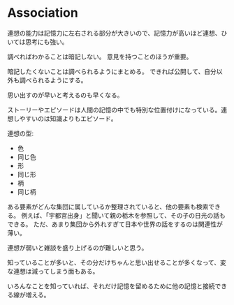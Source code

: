 # Association

連想の能力は記憶力に左右される部分が大きいので、記憶力が高いほど連想、ひいては思考にも強い。

調べればわかることは暗記しない。
意見を持つことのほうが重要。

暗記したくないことは調べられるようにまとめる。
できれば公開して、自分以外も調べられるようにする。

思い出すのが早いと考えるのも早くなる。

ストーリーやエピソードは人間の記憶の中でも特別な位置付けになっている。連想しやすいのは知識よりもエピソード。

連想の型:

- 色
- 同じ色
- 形
- 同じ形
- 柄
- 同じ柄

ある要素がどんな集団に属しているか整理されていると、他の要素も検索できる。
例えば、「宇都宮出身」と聞いて親の栃木を参照して、その子の日光の話もできる。
ただ、あまり集団から外れすぎて日本や世界の話をするのは関連性が薄い。

連想が弱いと雑談を盛り上げるのが難しいと思う。

知っていることが多いと、その分だけちゃんと思い出せることが多くなって、変な連想は減ってしまう面もある。

いろんなことを知っていれば、それだけ記憶を留めるために他の記憶と接続できる線が増える。
